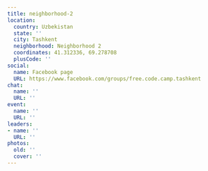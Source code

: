 ```yaml
---
title: neighborhood-2
location:
  country: Uzbekistan
  state: ''
  city: Tashkent
  neighborhood: Neighborhood 2
  coordinates: 41.312336, 69.278708
  plusCode: ''
social:
  name: Facebook page
  URL: https://www.facebook.com/groups/free.code.camp.tashkent
chat:
  name: ''
  URL: ''
event:
  name: ''
  URL: ''
leaders:
- name: ''
  URL: ''
photos:
  old: ''
  cover: ''
---
```

